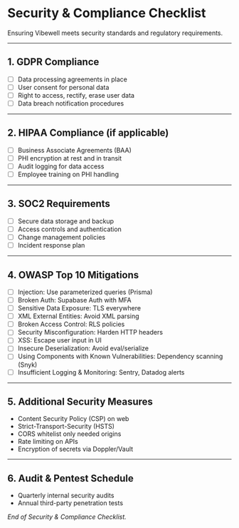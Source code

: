 # Security & Compliance Checklist

Ensuring Vibewell meets security standards and regulatory requirements.

---

## 1. GDPR Compliance

* [ ] Data processing agreements in place
* [ ] User consent for personal data
* [ ] Right to access, rectify, erase user data
* [ ] Data breach notification procedures

---

## 2. HIPAA Compliance (if applicable)

* [ ] Business Associate Agreements (BAA)
* [ ] PHI encryption at rest and in transit
* [ ] Audit logging for data access
* [ ] Employee training on PHI handling

---

## 3. SOC2 Requirements

* [ ] Secure data storage and backup
* [ ] Access controls and authentication
* [ ] Change management policies
* [ ] Incident response plan

---

## 4. OWASP Top 10 Mitigations

* [ ] Injection: Use parameterized queries (Prisma)
* [ ] Broken Auth: Supabase Auth with MFA
* [ ] Sensitive Data Exposure: TLS everywhere
* [ ] XML External Entities: Avoid XML parsing
* [ ] Broken Access Control: RLS policies
* [ ] Security Misconfiguration: Harden HTTP headers
* [ ] XSS: Escape user input in UI
* [ ] Insecure Deserialization: Avoid eval/serialize
* [ ] Using Components with Known Vulnerabilities: Dependency scanning (Snyk)
* [ ] Insufficient Logging & Monitoring: Sentry, Datadog alerts

---

## 5. Additional Security Measures

* Content Security Policy (CSP) on web
* Strict-Transport-Security (HSTS)
* CORS whitelist only needed origins
* Rate limiting on APIs
* Encryption of secrets via Doppler/Vault

---

## 6. Audit & Pentest Schedule

* Quarterly internal security audits
* Annual third-party penetration tests

*End of Security & Compliance Checklist.* 